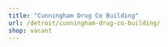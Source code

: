 ```yaml
---
title: "Cunningham Drug Co Building"
url: /detroit/cunningham-drug-co-building/
shop: vacant
---
```

